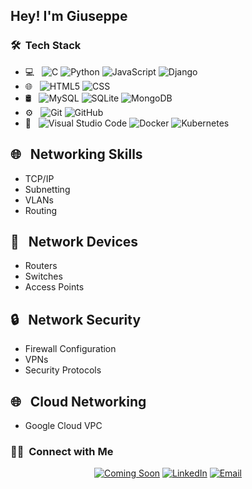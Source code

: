 
<h2> Hey! I'm Giuseppe</h2>

<h3> 🛠 &nbsp;Tech Stack</h3>

- 💻 &nbsp;
  ![C](https://img.shields.io/badge/-C-333333?style=flat&logo=C)
  ![Python](https://img.shields.io/badge/-Python-333333?style=flat&logo=python)
  ![JavaScript](https://img.shields.io/badge/-JavaScript-333333?style=flat&logo=javascript)
  ![Django](https://img.shields.io/badge/-Django-333333?style=flat&logo=django)
- 🌐 &nbsp;
  ![HTML5](https://img.shields.io/badge/-HTML5-333333?style=flat&logo=HTML5)
  ![CSS](https://img.shields.io/badge/-CSS-333333?style=flat&logo=CSS3&logoColor=1572B6)
- 🛢 &nbsp;
  ![MySQL](https://img.shields.io/badge/-MySQL-333333?style=flat&logo=mysql)
  ![SQLite](https://img.shields.io/badge/-SQLite-333333?style=flat&logo=sqlite)
  ![MongoDB](https://img.shields.io/badge/-MongoDB-333333?style=flat&logo=mongodb)
- ⚙️ &nbsp;
  ![Git](https://img.shields.io/badge/-Git-333333?style=flat&logo=git)
  ![GitHub](https://img.shields.io/badge/-GitHub-333333?style=flat&logo=github)
- 🔧 &nbsp;
  ![Visual Studio Code](https://img.shields.io/badge/-Visual%20Studio%20Code-333333?style=flat&logo=visual-studio-code&logoColor=007ACC)
  ![Docker](https://img.shields.io/badge/-Docker-333333?style=flat&logo=docker)
  ![Kubernetes](https://img.shields.io/badge/-Kubernetes-333333?style=flat&logo=kubernetes)

## 🌐 &nbsp; Networking Skills

- TCP/IP
- Subnetting
- VLANs
- Routing

## 📡 &nbsp; Network Devices

- Routers
- Switches
- Access Points

## 🔒 &nbsp; Network Security

- Firewall Configuration
- VPNs
- Security Protocols

## 🌐 &nbsp; Cloud Networking

- Google Cloud VPC

<h3> 🤝🏻 &nbsp;Connect with Me </h3>

<p align="center">
<a href="#"><img alt="Coming Soon" src="https://img.shields.io/badge/Website-coming soon...-blue?style=flat-square&logo=google-chrome"></a>
<a href="https://it.linkedin.com/in/giuseppe-ambrosio"><img alt="LinkedIn" src="https://img.shields.io/badge/LinkedIn-Ambrosio%20Giuseppe-blue?style=flat-square&logo=linkedin"></a>
<a href="mailto:grecommerce01@gmail.com"><img alt="Email" src="https://img.shields.io/badge/Email-grecommerce01@gmail.com-blue?style=flat-square&logo=microsoft-outlook"></a>
</p>
